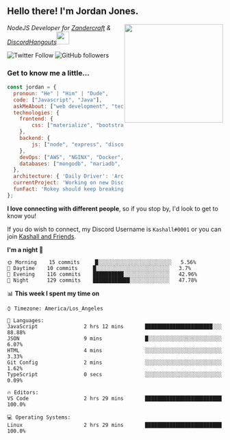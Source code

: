 <h2> Hello there! I'm Jordan Jones.</h2>
<img align="right" src="https://jordanjones.org/hello%20there.gif" width="230">
<p><em>NodeJS Developer for <a href="https://github.com/Zandercraft">Zandercraft</a> & <a href="https://github.com/DiscordHangouts">DiscordHangouts</a><img src="https://media.giphy.com/media/WUlplcMpOCEmTGBtBW/giphy.gif" width="30"></em></p>

![Twitter Follow](https://img.shields.io/twitter/follow/kashalls?label=Follow)
![GitHub followers](https://img.shields.io/github/followers/kashalls?label=Follow&style=social)

### Get to know me a little...

```javascript
const jordan = {
  pronoun: "He" | "Him" | "Dude",
  code: ["Javascript", "Java"],
  askMeAbout: ["web development", "technology", "server racks", "databases"],
  technologies: {
    frontend: {
        css: ["materialize", "bootstrap"]
    },
    backend: {
        js: ["node", "express", "discord.js", "eslint"],
    },
    devOps: ["AWS", "NGINX", "Docker", "KVM"],
    databases: ["mongodb", "mariadb", "redis", "rethinkdb"]
  },
  architecture: { 'Daily Driver': 'Arch Linux', 'Server Applications': 'Ubuntu Focal' },
  currentProject: 'Working on new Discord Bot :)',
  funFact: 'Rokey should keep breaking things, he just needs to learn how to fix them.'
};
```

<b>I love connecting with different people</b>, so if you stop by, I'd look to get to know you!

If you do wish to connect, my Discord Username is `Kashall#0001` or you can join <a href="https://discord.gg/Xv7WKN">Kashall and Friends</a>.

<!--START_SECTION:waka-->
**I'm a night 🦉** 

```text
🌞 Morning    15 commits     █░░░░░░░░░░░░░░░░░░░░░░░░   5.56% 
🌆 Daytime    10 commits     █░░░░░░░░░░░░░░░░░░░░░░░░   3.7% 
🌃 Evening    116 commits    ██████████░░░░░░░░░░░░░░░   42.96% 
🌙 Night      129 commits    ████████████░░░░░░░░░░░░░   47.78%

```


📊 **This week I spent my time on** 

```text
⌚︎ Timezone: America/Los_Angeles

💬 Languages: 
JavaScript               2 hrs 12 mins       ██████████████████████░░░   88.88% 
JSON                     9 mins              █░░░░░░░░░░░░░░░░░░░░░░░░   6.07% 
HTML                     4 mins              ░░░░░░░░░░░░░░░░░░░░░░░░░   3.33% 
Git Config               2 mins              ░░░░░░░░░░░░░░░░░░░░░░░░░   1.62% 
TypeScript               0 secs              ░░░░░░░░░░░░░░░░░░░░░░░░░   0.09%

🔥 Editors: 
VS Code                  2 hrs 29 mins       █████████████████████████   100.0%

💻 Operating Systems: 
Linux                    2 hrs 29 mins       █████████████████████████   100.0%

```


<!--END_SECTION:waka-->

